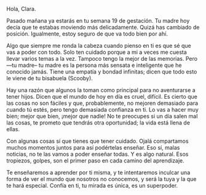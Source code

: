Hola, Clara.

Pasado mañana ya estarás en tu semana 19 de gestación. Tu madre hoy decía que te estabas moviendo más delicadamente. Quizá has cambiado de posición. Igualmente, estoy seguro de que va todo bien por ahí.

Algo que siempre me ronda la cabeza cuando pienso en ti es que sé que vas a poder con todo. Solo ten cuidado porque a mi a veces me cuesta llevar varios temas a la vez. Tampoco tengo la mejor de las memorias. Pero —tu madre– tu madre es la persona más sensata e inteligente que he conocido jamás. Tiene una empatía y bondad infinitas; dicen que todo esto le viene de tu bisabuela (Scooby).

Hay una razón que algunos la toman como principal para no aventurarse a tener hijos. Dicen que el mundo de hoy en día es cruel, difícil. Es cierto que las cosas no son fáciles y que, probablemente, no mejoren demasiado para cuando tú estés, pero tengo demasiada confianza en ti. Lo vas a hacer muy bien; mejor que bien, ¡mejor que nadie! No te preocupes si un día salen mal las cosas, te prometo que tendrás otra oportunidad; la vida está llena de ellas.

Con algunas cosas sí que tienes que tener cuidado. Ojalá compartamos muchos momentos juntos para así podértelas enseñar. Eso sí, malas noticias, no te las vamos a poder enseñar todas. Y es algo natural. Esos tropiezos, golpes, son el primer paso en cada camino del aprendizaje.

Te enseñaremos a aprender por ti misma, y te intentaremos inculcar una forma de ver el mundo que nosotros no conocemos, y será la tuya y la que te hará especial. Confía en ti, tu mirada es única, es un superpoder.